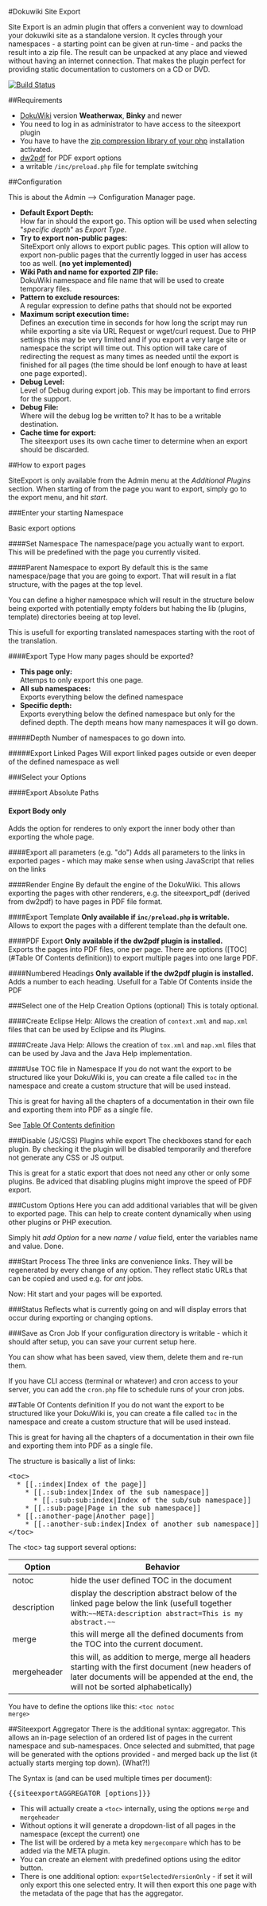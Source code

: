 #Dokuwiki Site Export

Site Export is an admin plugin that offers a convenient way to download your dokuwiki site as a standalone version. It cycles through your namespaces - a starting point can be given at run-time - and packs the result into a zip file.
The result can be unpacked at any place and viewed without having an internet connection. That makes the plugin perfect for providing static documentation to customers on a CD or DVD.

[![Build Status](https://travis-ci.org/i-net-software/dokuwiki-plugin-siteexport.svg?branch=master)](https://travis-ci.org/i-net-software/dokuwiki-plugin-siteexport)

##Requirements

 * [DokuWiki](http://dokuwiki.org) version **Weatherwax**, **Binky** and newer
 * You need to log in as administrator to have access to the siteexport plugin
 * You have to have the [zip compression library of your php](http://de.php.net/manual/en/book.zip.php) installation activated.
 * [dw2pdf](https://www.dokuwiki.org/plugin:dw2pdf) for PDF export options
 * a writable <code>/inc/preload.php</code> file for template switching

##Configuration

This is about the Admin --> Configuration Manager page.

 * **Default Export Depth:**<br>
 How far in should the export go. This option will be used when selecting "_specific depth_" as _Export Type_.
 * **Try to export non-public pages:**<br>
 SiteExport only allows to export public pages. This option will allow to export non-public pages that the currently logged in user has access too as well. **(no yet implemented)**
 * **Wiki Path and name for exported ZIP file:**<br>
 DokuWiki namespace and file name that will be used to create temporary files.
 * **Pattern to exclude resources:**<br>
 A regular expression to define paths that should not be exported
 * **Maximum script execution time:**<br>
 Defines an execution time in seconds for how long the script may run while exporting a site via URL Request or wget/curl request. Due to PHP settings this may be very limited and if you export a very large site or namespace the script will time out. This option will take care of redirecting the request as many times as needed until the export is finished for all pages (the time should be lonf enough to have at least one page exported).
 * **Debug Level:**<br>
 Level of Debug during export job. This may be important to find errors for the support.
 * **Debug File:**<br>
 Where will the debug log be written to? It has to be a writable destination.
 * **Cache time for export:**<br>
 The siteexport uses its own cache timer to determine when an export should be discarded.

##How to export pages

SiteExport is only available from the Admin menu at the _Additional Plugins_ section. When starting of from the page you want to export, simply go to the export menu, and hit _start_.

###Enter your starting Namespace

Basic export options

####Set Namespace
The namespace/page you actually want to export. This will be predefined with the page you currently visited.
 
####Parent Namespace to export
By default this is the same namespace/page that you are going to export. That will result in a flat structure, with the pages at the top level.

You can define a higher namespace which will result in the structure below being exported with potentially empty folders but habing the lib (plugins, template) directories beeing at top level.

This is usefull for exporting translated namespaces starting with the root of the translation.

####Export Type
How many pages should be exported?

  * **This page only:**<br>
  Attemps to only export this one page.
  * **All sub namespaces:**<br>
  Exports everything below the defined namespace
  * **Specific depth:**<br>
  Exports everything below the defined namespace but only for the defined depth. The depth means how many namespaces it will go down.

#####Depth
Number of namespaces to go down into.

#####Export Linked Pages
Will export linked pages outside or even deeper of the defined namespace as well

###Select your Options

####Export Absolute Paths

#### Export Body only
Adds the option for renderes to only export the inner body other than exporting the whole page.

####Export all parameters (e.g. "do")
Adds all parameters to the links in exported pages - which may make sense when using JavaScript that relies on the links

####Render Engine
By default the engine of the DokuWiki. This allows exporting the pages with other renderers, e.g. the siteexport_pdf (derived from dw2pdf) to have pages in PDF file format.

####Export Template
**Only available if <code>inc/preload.php</code> is writable.**<br>
Allows to export the pages with a different template than the default one.

####PDF Export
**Only available if the dw2pdf plugin is installed.**<br>
Exports the pages into PDF files, one per page. There are options ([TOC](#Table Of Contents definition)) to export multiple pages into one large PDF.

####Numbered Headings
**Only available if the dw2pdf plugin is installed.**<br>
Adds a number to each heading. Usefull for a Table Of Contents inside the PDF

###Select one of the Help Creation Options (optional)
This is totaly optional.

####Create Eclipse Help:
Allows the creation of <code>context.xml</code> and <code>map.xml</code> files that can be used by Eclipse and its Plugins.

####Create Java Help:
Allows the creation of <code>tox.xml</code> and <code>map.xml</code> files that can be used by Java and the Java Help implementation.

####Use TOC file in Namespace
If you do not want the export to be structured like your DokuWiki is, you can create a file called <code>toc</code> in the namespace and create a custom structure that will be used instead.

This is great for having all the chapters of a documentation in their own file and exporting them into PDF as a single file.

See [Table Of Contents definition](#table-of-contents-definition)

###Disable (JS/CSS) Plugins while export
The checkboxes stand for each plugin. By checking it the plugin will be disabled temporarily and therefore not generate any CSS or JS output.

This is great for a static export that does not need any other or only some plugins. Be adviced that disabling plugins might improve the speed of PDF export.

###Custom Options
Here you can add additional variables that will be given to exported page. This can help to create content dynamically when using other plugins or PHP execution.

Simply hit _add Option_ for a new _name_ / _value_ field, enter the variables name and value. Done.

###Start Process
The three links are convenience links. They will be regenerated by every change of any option. They reflect static URLs that can be copied and used e.g. for _ant_ jobs.

Now: Hit start and your pages will be exported.

###Status
Reflects what is currently going on and will display errors that occur during exporting or changing options.

###Save as Cron Job
If your configuration directory is writable - which it should after setup, you can save your current setup here.

You can show what has been saved, view them, delete them and re-run them.

If you have CLI access (terminal or whatever) and cron access to your server, you can add the <code>cron.php</code> file to schedule runs of your cron jobs.


##Table Of Contents definition
If you do not want the export to be structured like your DokuWiki is, you can create a file called <code>toc</code> in the namespace and create a custom structure that will be used instead.

This is great for having all the chapters of a documentation in their own file and exporting them into PDF as a single file.

The structure is basically a list of links:

<pre>
&lt;toc&gt;
  * [[.:index|Index of the page]]
    * [[.:sub:index|Index of the sub namespace]]
      * [[.:sub:sub:index|Index of the sub/sub namespace]]
    * [[.:sub:page|Page in the sub namespace]]
  * [[.:another-page|Another page]]
    * [[.:another-sub:index|Index of another sub namespace]]
&lt;/toc&gt;
</pre>

The &lt;toc&gt; tag support several options:

Option | Behavior
---- | ----
notoc | hide the user defined TOC in the document
description | display the description abstract below of the linked page below the link (usefull together with:`~~META:description abstract=This is my abstract.~~`
merge | this will merge all the defined documents from the TOC into the current document.
mergeheader | this will, as addition to merge, merge all headers starting with the first document (new headers of later documents will be appended at the end, the will not be sorted alphabetically)

You have to define the options like this: <code>&lt;toc notoc merge&gt;</code>

##Siteexport Aggregator
There is the additional syntax: aggregator. This allows an in-page selection of an ordered list of pages in the current namespace and sub-namespaces. Once selected and submitted, that page will be generated with the options provided - and merged back up the list (it actually starts merging top down). (What?!)

The Syntax is (and can be used multiple times per document):

<pre>
{{siteexportAGGREGATOR [options]}}
</pre>

 * This will actually create a `<toc>` internally, using the options `merge` and `mergeheader`
 * Without options it will generate a dropdown-list of all pages in the namespace (except the current) one
 * The list will be ordered by a meta key `mergecompare` which has to be added via the META plugin.
 * You can create an element with predefined options using the editor button.
 * There is one additional option: `exportSelectedVersionOnly` - if set it will only export this one selected entry. It will then export this one page with the metadata of the page that has the aggregator.

